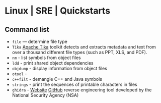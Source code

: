 # Linux | SRE | Quickstarts
## Command list
- `file` — determine file type
- `Tika` [Apache Tika](https://tika.apache.org/) toolkit detects and extracts metadata and text from over a thousand different file types (such as PPT, XLS, and PDF).
- `nm` - list symbols from object files
- `ldd` - print shared object dependencies
- `objdump` - display information from object files
- `otool` - 
- `c++filt` - demangle C++ and Java symbols
- `strings` - print the sequences of printable characters in files
- `ghidra` - [Website](https://ghidra-sre.org/) [GitHub](https://github.com/NationalSecurityAgency/ghidra) reverse engineering tool developed by the National Security Agency (NSA)


